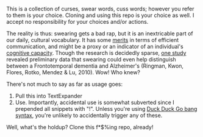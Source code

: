 This is a collection of curses, swear words, cuss words; however you refer to them is your choice. Cloning and using this repo is your choice as well. I accept no responsibility for your choices and/or actions. 

The reality is thus: swearing gets a bad rap, but it is an inextricable part of our daily, cultural vocabulary. It has some [merits][m] in terms of efficient communication, and might be a proxy or an indicator of an individual's [cognitive capacity][cc]. Though the research is decidedly sparse, [one study][one] revealed preliminary data that swearing could even help distinguish between a Frontotemporal dementia and Alzheimer's (Ringman, Kwon, Flores, Rotko, Mendez & Lu, 2010). Wow! Who knew?

There's not much to say as far as usage goes:

1. Pull this into TextExpander
2. Use. Importantly, accidental use is somewhat subverted since I prepended all snippets with "!". Unless you're using [Duck Duck Go bang syntax][bang], you're unlikely to accidentally trigger any of these. 

Well, what's the holdup? Clone this f*$%ing repo, already!


[m]: http://pps.sagepub.com/content/4/2/153.short
[cc]: http://www.psychologicalscience.org/index.php/publications/observer/2012/may-june-12/the-science-of-swearing.html
[one]: http://www.ncbi.nlm.nih.gov/pmc/articles/PMC3594691/pdf/nihms358876.pdf
[bang]: https://duckduckgo.com/bang